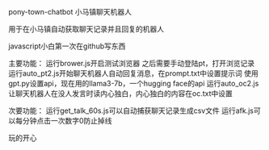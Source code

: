 pony-town-chatbot 小马镇聊天机器人

用于在小马镇自动获取聊天记录并且回复的机器人

javascript小白第一次在github写东西

主要功能： 
运行brower.js开启测试浏览器 之后需要手动登陆pt，打开浏览记录 
运行auto_pt2.js开始聊天机器人自动回复消息，在prompt.txt中设置提示词 
使用gpt.py设置api，现在用的llama3-7b，一个hugging face的api
运行auto_oc2.js让聊天机器人在没人发言时读内心独白，内心独白的内容在oc.txt中设置

次要功能： 
运行get_talk_60s.js可以自动捕获聊天记录生成csv文件 
运行afk.js可以每分钟点击一次数字0防止掉线

玩的开心
